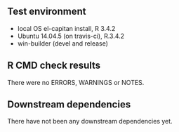 ## Test environment 
* local OS el-capitan install, R 3.4.2
* Ubuntu  14.04.5 (on travis-ci),  R.3.4.2
* win-builder (devel and release)

## R CMD check results
There were no ERRORS, WARNINGS or NOTES.

## Downstream dependencies 
There have not been any downstream dependencies yet.
